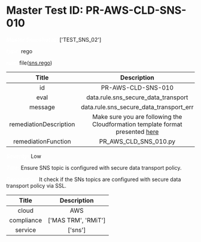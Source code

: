 



# Master Test ID: PR-AWS-CLD-SNS-010


***<font color="white">Master Snapshot Id:</font>*** ['TEST_SNS_02']

***<font color="white">type:</font>*** rego

***<font color="white">rule:</font>*** file([sns.rego])  
  
  
  
  

|Title|Description|
| :---: | :---: |
|id|PR-AWS-CLD-SNS-010|
|eval|data.rule.sns_secure_data_transport|
|message|data.rule.sns_secure_data_transport_err|
|remediationDescription|Make sure you are following the Cloudformation template format presented <a href='https://boto3.amazonaws.com/v1/documentation/api/latest/reference/services/sns.html#SNS.Client.get_topic_attributes' target='_blank'>here</a>|
|remediationFunction|PR_AWS_CLD_SNS_010.py|


***<font color="white">Severity:</font>*** Low

***<font color="white">Title:</font>*** Ensure SNS topic is configured with secure data transport policy.

***<font color="white">Description:</font>*** It check if the SNs topics are configured with secure data transport policy via SSL.  
  
  

|Title|Description|
| :---: | :---: |
|cloud|AWS|
|compliance|['MAS TRM', 'RMiT']|
|service|['sns']|



[sns.rego]: https://github.com/prancer-io/prancer-compliance-test/tree/master/aws/cloud/sns.rego
